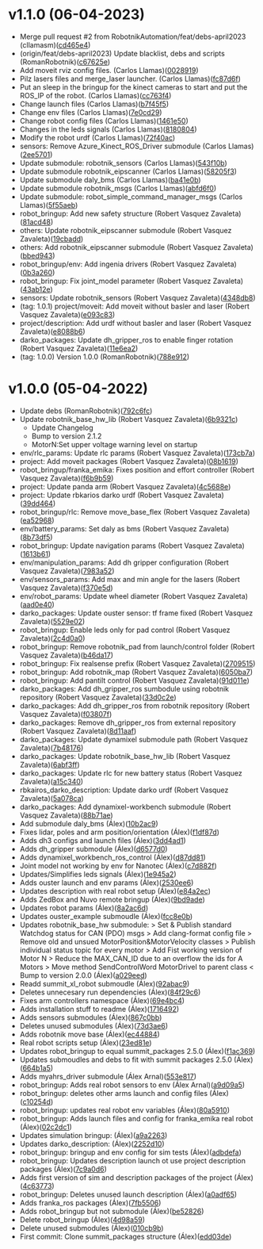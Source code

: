 # v1.1.0 (06-04-2023)
- Merge pull request #2 from RobotnikAutomation/feat/debs-april2023 (cllamasm)([cd465e4](https://github.com/RobotnikAutomation/rbkairos_darko_packages/commit/cd465e4))
- (origin/feat/debs-april2023) Update blacklist, debs and scripts (RomanRobotnik)([c67625e](https://github.com/RobotnikAutomation/rbkairos_darko_packages/commit/c67625e))
- Add moveit rviz config files. (Carlos Llamas)([0028919](https://github.com/RobotnikAutomation/rbkairos_darko_packages/commit/0028919))
- Pilz lasers files and merge_laser launcher. (Carlos Llamas)([fc87d6f](https://github.com/RobotnikAutomation/rbkairos_darko_packages/commit/fc87d6f))
- Put an sleep in the bringup for the kinect cameras to start and put the ROS_IP of the robot. (Carlos Llamas)([cc763f4](https://github.com/RobotnikAutomation/rbkairos_darko_packages/commit/cc763f4))
- Change launch files (Carlos Llamas)([b7f45f5](https://github.com/RobotnikAutomation/rbkairos_darko_packages/commit/b7f45f5))
- Change env files (Carlos Llamas)([7e0cd29](https://github.com/RobotnikAutomation/rbkairos_darko_packages/commit/7e0cd29))
- Change robot config files (Carlos Llamas)([1461e50](https://github.com/RobotnikAutomation/rbkairos_darko_packages/commit/1461e50))
- Changes in the leds signals (Carlos Llamas)([8180804](https://github.com/RobotnikAutomation/rbkairos_darko_packages/commit/8180804))
- Modify the robot urdf (Carlos Llamas)([72f40ac](https://github.com/RobotnikAutomation/rbkairos_darko_packages/commit/72f40ac))
- sensors: Remove Azure_Kinect_ROS_Driver submodule (Carlos Llamas)([2ee5701](https://github.com/RobotnikAutomation/rbkairos_darko_packages/commit/2ee5701))
- Update submodule: robotnik_sensors (Carlos Llamas)([543f10b](https://github.com/RobotnikAutomation/rbkairos_darko_packages/commit/543f10b))
- Update submodule robotnik_eipscanner (Carlos Llamas)([58205f3](https://github.com/RobotnikAutomation/rbkairos_darko_packages/commit/58205f3))
- Update submodule daly_bms (Carlos Llamas)([ba41e0b](https://github.com/RobotnikAutomation/rbkairos_darko_packages/commit/ba41e0b))
- Update submodule robotnik_msgs (Carlos Llamas)([abfd6f0](https://github.com/RobotnikAutomation/rbkairos_darko_packages/commit/abfd6f0))
- Update submodule: robot_simple_command_manager_msgs (Carlos Llamas)([5f55aeb](https://github.com/RobotnikAutomation/rbkairos_darko_packages/commit/5f55aeb))
- robot_bringup: Add new safety structure (Robert Vasquez Zavaleta)([81acd48](https://github.com/RobotnikAutomation/rbkairos_darko_packages/commit/81acd48))
- others: Update robotnik_eipscanner submodule (Robert Vasquez Zavaleta)([19cbadd](https://github.com/RobotnikAutomation/rbkairos_darko_packages/commit/19cbadd))
- others: Add robotnik_eipscanner submodule (Robert Vasquez Zavaleta)([bbed943](https://github.com/RobotnikAutomation/rbkairos_darko_packages/commit/bbed943))
- robot_bringup/env: Add ingenia drivers (Robert Vasquez Zavaleta)([0b3a260](https://github.com/RobotnikAutomation/rbkairos_darko_packages/commit/0b3a260))
- robot_bringup: Fix joint_model parameter (Robert Vasquez Zavaleta)([43ab12e](https://github.com/RobotnikAutomation/rbkairos_darko_packages/commit/43ab12e))
- sensors: Update robotnik_sensors (Robert Vasquez Zavaleta)([4348db8](https://github.com/RobotnikAutomation/rbkairos_darko_packages/commit/4348db8))
- (tag: 1.0.1) project/moveit: Add moveit without basler and laser (Robert Vasquez Zavaleta)([e093c83](https://github.com/RobotnikAutomation/rbkairos_darko_packages/commit/e093c83))
- project/description: Add urdf without basler and laser (Robert Vasquez Zavaleta)([e8088b6](https://github.com/RobotnikAutomation/rbkairos_darko_packages/commit/e8088b6))
- darko_packages: Update dh_gripper_ros to enable finger rotation (Robert Vasquez Zavaleta)([11e6ea2](https://github.com/RobotnikAutomation/rbkairos_darko_packages/commit/11e6ea2))
- (tag: 1.0.0) Version 1.0.0 (RomanRobotnik)([788e912](https://github.com/RobotnikAutomation/rbkairos_darko_packages/commit/788e912))

# v1.0.0 (05-04-2022)
- Update debs (RomanRobotnik)([792c6fc](git@github.com:RobotnikAutomation/rbkairos_darko_packages/commit/792c6fc))
- Update robotnik_base_hw_lib  (Robert Vasquez Zavaleta)([6b9321c](git@github.com:RobotnikAutomation/rbkairos_darko_packages/commit/6b9321c))
  - Update Changelog  
  - Bump to version 2.1.2  
  - MotorN:Set upper voltage warning level on startup 
- env/rlc_params: Update rlc params (Robert Vasquez Zavaleta)([173cb7a](git@github.com:RobotnikAutomation/rbkairos_darko_packages/commit/173cb7a))
- project: Add moveit packages (Robert Vasquez Zavaleta)([08b1619](git@github.com:RobotnikAutomation/rbkairos_darko_packages/commit/08b1619))
- robot_bringup/franka_emika: Fixes position and effort controller (Robert Vasquez Zavaleta)([f6b9b59](git@github.com:RobotnikAutomation/rbkairos_darko_packages/commit/f6b9b59))
- project: Update panda arm (Robert Vasquez Zavaleta)([4c5688e](git@github.com:RobotnikAutomation/rbkairos_darko_packages/commit/4c5688e))
- project: Update rbkarios darko urdf (Robert Vasquez Zavaleta)([39dd464](git@github.com:RobotnikAutomation/rbkairos_darko_packages/commit/39dd464))
- robot_bringup/rlc: Remove move_base_flex (Robert Vasquez Zavaleta)([ea52968](git@github.com:RobotnikAutomation/rbkairos_darko_packages/commit/ea52968))
- env/battery_params: Set daly as bms (Robert Vasquez Zavaleta)([8b73df5](git@github.com:RobotnikAutomation/rbkairos_darko_packages/commit/8b73df5))
- robot_bringup: Update navigation params (Robert Vasquez Zavaleta)([1613b61](git@github.com:RobotnikAutomation/rbkairos_darko_packages/commit/1613b61))
- env/manipulation_params: Add dh gripper configuration (Robert Vasquez Zavaleta)([7983a52](git@github.com:RobotnikAutomation/rbkairos_darko_packages/commit/7983a52))
- env/sensors_params: Add max and min angle for the lasers (Robert Vasquez Zavaleta)([f370e5d](git@github.com:RobotnikAutomation/rbkairos_darko_packages/commit/f370e5d))
- env/robot_params: Update wheel diameter (Robert Vasquez Zavaleta)([aad0e40](git@github.com:RobotnikAutomation/rbkairos_darko_packages/commit/aad0e40))
- darko_packages: Update ouster sensor: tf frame fixed (Robert Vasquez Zavaleta)([5529e02](git@github.com:RobotnikAutomation/rbkairos_darko_packages/commit/5529e02))
- robot_bringup: Enable leds only for pad control (Robert Vasquez Zavaleta)([2c4d0a0](git@github.com:RobotnikAutomation/rbkairos_darko_packages/commit/2c4d0a0))
- robot_bringup: Remove robotnik_pad from launch/control folder (Robert Vasquez Zavaleta)([b46da17](git@github.com:RobotnikAutomation/rbkairos_darko_packages/commit/b46da17))
- robot_bringup: Fix realsense prefix (Robert Vasquez Zavaleta)([2709515](git@github.com:RobotnikAutomation/rbkairos_darko_packages/commit/2709515))
- robot_bringup: Add robotnik_map (Robert Vasquez Zavaleta)([6050ba7](git@github.com:RobotnikAutomation/rbkairos_darko_packages/commit/6050ba7))
- robot_bringup: Add pantilt control (Robert Vasquez Zavaleta)([91d011e](git@github.com:RobotnikAutomation/rbkairos_darko_packages/commit/91d011e))
- darko_packages: Add dh_gripper_ros sumbodule using robotnik repository (Robert Vasquez Zavaleta)([33d0c2e](git@github.com:RobotnikAutomation/rbkairos_darko_packages/commit/33d0c2e))
- darko_packages: Add dh_gripper_ros from robotnik repository (Robert Vasquez Zavaleta)([f03807f](git@github.com:RobotnikAutomation/rbkairos_darko_packages/commit/f03807f))
- darko_packages: Remove dh_gripper_ros from external repository (Robert Vasquez Zavaleta)([8d11aaf](git@github.com:RobotnikAutomation/rbkairos_darko_packages/commit/8d11aaf))
- darko_packages: Update dynamixel submodule path (Robert Vasquez Zavaleta)([7b48176](git@github.com:RobotnikAutomation/rbkairos_darko_packages/commit/7b48176))
- darko_packages: Update robotnik_base_hw_lib (Robert Vasquez Zavaleta)([6abf3ff](git@github.com:RobotnikAutomation/rbkairos_darko_packages/commit/6abf3ff))
- darko_packages: Update rlc for new battery status (Robert Vasquez Zavaleta)([a15c340](git@github.com:RobotnikAutomation/rbkairos_darko_packages/commit/a15c340))
- rbkairos_darko_description: Update darko urdf (Robert Vasquez Zavaleta)([5a078ca](git@github.com:RobotnikAutomation/rbkairos_darko_packages/commit/5a078ca))
- darko_packages: Add dynamixel-workbench submodule (Robert Vasquez Zavaleta)([88b71ae](git@github.com:RobotnikAutomation/rbkairos_darko_packages/commit/88b71ae))
- Add submodule daly_bms (Álex)([10b2ac9](git@github.com:RobotnikAutomation/rbkairos_darko_packages/commit/10b2ac9))
- Fixes lidar, poles and arm position/orientation (Álex)([f1df87d](git@github.com:RobotnikAutomation/rbkairos_darko_packages/commit/f1df87d))
- Adds dh3 configs and launch files (Álex)([3dd4ad1](git@github.com:RobotnikAutomation/rbkairos_darko_packages/commit/3dd4ad1))
- Adds dh_gripper submodule (Álex)([d6577d0](git@github.com:RobotnikAutomation/rbkairos_darko_packages/commit/d6577d0))
- Adds dynamixel_workbench_ros_control (Álex)([d87dd81](git@github.com:RobotnikAutomation/rbkairos_darko_packages/commit/d87dd81))
- Joint model not working by env for Nanotec (Álex)([c7d882f](git@github.com:RobotnikAutomation/rbkairos_darko_packages/commit/c7d882f))
- Updates/Simplifies leds signals (Álex)([1e945a2](git@github.com:RobotnikAutomation/rbkairos_darko_packages/commit/1e945a2))
- Adds ouster launch and env params (Álex)([2530ee6](git@github.com:RobotnikAutomation/rbkairos_darko_packages/commit/2530ee6))
- Updates description with real robot setup (Álex)([e84a2ec](git@github.com:RobotnikAutomation/rbkairos_darko_packages/commit/e84a2ec))
- Adds ZedBox and Nuvo remote bringup (Álex)([9bd9ade](git@github.com:RobotnikAutomation/rbkairos_darko_packages/commit/9bd9ade))
- Updates robot params (Álex)([8a2ac6d](git@github.com:RobotnikAutomation/rbkairos_darko_packages/commit/8a2ac6d))
- Updates ouster_example submoudle (Álex)([fcc8e0b](git@github.com:RobotnikAutomation/rbkairos_darko_packages/commit/fcc8e0b))
- Updates robotnik_base_hw submodule:   > Set & Publish standard Watchdog status for CAN (PDO) msgs   > Add clang-format config file   > Remove old and unsued MotorPosition&MotorVelocity classes   > Publish individual status topic for every motor   > Add Fist working version of Motor N   > Reduce the MAX_CAN_ID due to an overflow the ids for A Motors   > Move method SendControlWord MotorDriveI to parent class   < Bump to version 2.0.0 (Álex)([a029eed](git@github.com:RobotnikAutomation/rbkairos_darko_packages/commit/a029eed))
- Readd summit_xl_robot submoudle (Álex)([92abac9](git@github.com:RobotnikAutomation/rbkairos_darko_packages/commit/92abac9))
- Deletes unnecesary run dependencies (Álex)([84f29c6](git@github.com:RobotnikAutomation/rbkairos_darko_packages/commit/84f29c6))
- Fixes arm controllers namespace (Álex)([69e4bc4](git@github.com:RobotnikAutomation/rbkairos_darko_packages/commit/69e4bc4))
- Adds installation stuff to readme (Álex)([1716492](git@github.com:RobotnikAutomation/rbkairos_darko_packages/commit/1716492))
- Adds sensors submodules (Álex)([867c0bb](git@github.com:RobotnikAutomation/rbkairos_darko_packages/commit/867c0bb))
- Deletes unused submodules (Álex)([73d3ae6](git@github.com:RobotnikAutomation/rbkairos_darko_packages/commit/73d3ae6))
- Adds robotnik move base (Álex)([ec44884](git@github.com:RobotnikAutomation/rbkairos_darko_packages/commit/ec44884))
- Real robot scripts setup (Álex)([23ed81e](git@github.com:RobotnikAutomation/rbkairos_darko_packages/commit/23ed81e))
- Updates robot_bringup to equal summit_packages 2.5.0 (Álex)([f1ac369](git@github.com:RobotnikAutomation/rbkairos_darko_packages/commit/f1ac369))
- Updates submoudles and debs to fit with summit packages 2.5.0 (Álex)([664b1a5](git@github.com:RobotnikAutomation/rbkairos_darko_packages/commit/664b1a5))
- Adds myahrs_driver submodule (Álex Arnal)([553e817](git@github.com:RobotnikAutomation/rbkairos_darko_packages/commit/553e817))
- robot_bringup: Adds real robot sensors to env (Álex Arnal)([a9d09a5](git@github.com:RobotnikAutomation/rbkairos_darko_packages/commit/a9d09a5))
- robot_bringup: deletes other arms launch and config files (Álex)([c10254d](git@github.com:RobotnikAutomation/rbkairos_darko_packages/commit/c10254d))
- robot_bringup: updates real robot env variables (Álex)([80a5910](git@github.com:RobotnikAutomation/rbkairos_darko_packages/commit/80a5910))
- robot_bringup: Adds launch files and config for franka_emika real robot (Álex)([02c2dc1](git@github.com:RobotnikAutomation/rbkairos_darko_packages/commit/02c2dc1))
- Updates simulation bringup: (Álex)([a9a2263](git@github.com:RobotnikAutomation/rbkairos_darko_packages/commit/a9a2263))
- Updates darko_description: (Álex)([2252d10](git@github.com:RobotnikAutomation/rbkairos_darko_packages/commit/2252d10))
- robot_bringup: bringup and env config for sim tests (Álex)([adbdefa](git@github.com:RobotnikAutomation/rbkairos_darko_packages/commit/adbdefa))
- robot_bringup: Updates description launch ot use project description packages (Álex)([7c9a0d6](git@github.com:RobotnikAutomation/rbkairos_darko_packages/commit/7c9a0d6))
- Adds first version of sim and description packages of the project (Álex)([4c63773](git@github.com:RobotnikAutomation/rbkairos_darko_packages/commit/4c63773))
- robot_bringup: Deletes unused launch description (Álex)([a0adf65](git@github.com:RobotnikAutomation/rbkairos_darko_packages/commit/a0adf65))
- Adds franka_ros packages (Álex)([7fb5506](git@github.com:RobotnikAutomation/rbkairos_darko_packages/commit/7fb5506))
- Adds robot_bringup but not submodule (Álex)([be52826](git@github.com:RobotnikAutomation/rbkairos_darko_packages/commit/be52826))
- Delete robot_bringup (Álex)([4d98a59](git@github.com:RobotnikAutomation/rbkairos_darko_packages/commit/4d98a59))
- Delete unused submodules (Álex)([010cb9b](git@github.com:RobotnikAutomation/rbkairos_darko_packages/commit/010cb9b))
- First commit: Clone summit_packages structure (Álex)([edd03de](git@github.com:RobotnikAutomation/rbkairos_darko_packages/commit/edd03de))
